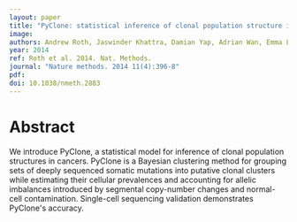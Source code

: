 ```yaml
---
layout: paper
title: "PyClone: statistical inference of clonal population structure in cancer."
image: 
authors: Andrew Roth, Jaswinder Khattra, Damian Yap, Adrian Wan, Emma Laks, Justina Biele, Gavin Ha, Samuel Aparicio, Alexandre Bouchard-Côté, Sohrab P Shah
year: 2014
ref: Roth et al. 2014. Nat. Methods.
journal: "Nature methods. 2014 11(4):396-8"
pdf: 
doi: 10.1038/nmeth.2883
---
```


# Abstract

We introduce PyClone, a statistical model for inference of clonal population structures in cancers. PyClone is a Bayesian clustering method for grouping sets of deeply sequenced somatic mutations into putative clonal clusters while estimating their cellular prevalences and accounting for allelic imbalances introduced by segmental copy-number changes and normal-cell contamination. Single-cell sequencing validation demonstrates PyClone's accuracy.

